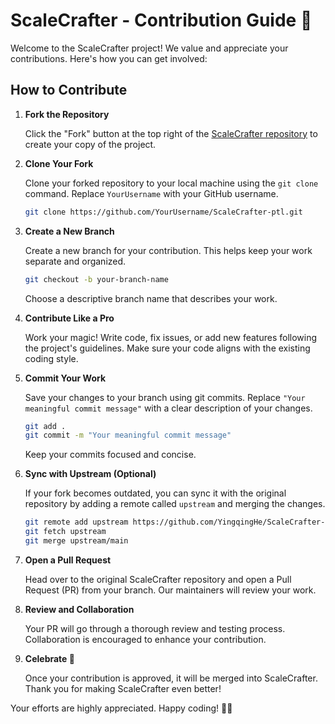 # ScaleCrafter - Contribution Guide 🌟

Welcome to the ScaleCrafter project! We value and appreciate your contributions. Here's how you can get involved:

## How to Contribute

1. **Fork the Repository**

   Click the "Fork" button at the top right of the [ScaleCrafter repository](https://github.com/YingqingHe/ScaleCrafter-ptl) to create your copy of the project.

2. **Clone Your Fork**

   Clone your forked repository to your local machine using the `git clone` command. Replace `YourUsername` with your GitHub username.

   ```bash
   git clone https://github.com/YourUsername/ScaleCrafter-ptl.git
   ```

3. **Create a New Branch**

   Create a new branch for your contribution. This helps keep your work separate and organized.

   ```bash
   git checkout -b your-branch-name
   ```

   Choose a descriptive branch name that describes your work.

4. **Contribute Like a Pro**

   Work your magic! Write code, fix issues, or add new features following the project's guidelines. Make sure your code aligns with the existing coding style.

5. **Commit Your Work**

   Save your changes to your branch using git commits. Replace `"Your meaningful commit message"` with a clear description of your changes.

   ```bash
   git add .
   git commit -m "Your meaningful commit message"
   ```

   Keep your commits focused and concise.

6. **Sync with Upstream (Optional)**

   If your fork becomes outdated, you can sync it with the original repository by adding a remote called `upstream` and merging the changes.

   ```bash
   git remote add upstream https://github.com/YingqingHe/ScaleCrafter-ptl.git
   git fetch upstream
   git merge upstream/main
   ```

7. **Open a Pull Request**

   Head over to the original ScaleCrafter repository and open a Pull Request (PR) from your branch. Our maintainers will review your work.

8. **Review and Collaboration**

   Your PR will go through a thorough review and testing process. Collaboration is encouraged to enhance your contribution.

9. **Celebrate 🎉**

   Once your contribution is approved, it will be merged into ScaleCrafter. Thank you for making ScaleCrafter even better!

Your efforts are highly appreciated. Happy coding! 🚀🦄
